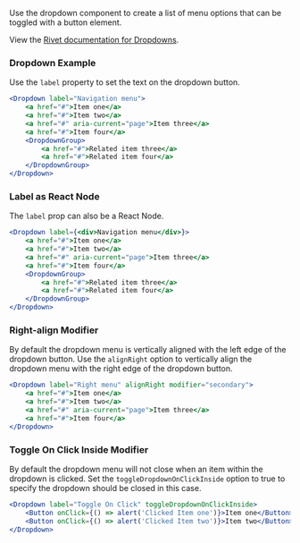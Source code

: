 Use the dropdown component to create a list of menu options that can be toggled with a button element.

View the [Rivet documentation for Dropdowns](https://rivet.iu.edu/components/dropdown/).

### Dropdown Example

Use the `label` property to set the text on the dropdown button.

<!-- prettier-ignore-start -->
```jsx
<Dropdown label="Navigation menu">
    <a href="#">Item one</a>
    <a href="#">Item two</a>
    <a href="#" aria-current="page">Item three</a>
    <a href="#">Item four</a>
    <DropdownGroup>
        <a href="#">Related item three</a>
        <a href="#">Related item four</a>
    </DropdownGroup>
</Dropdown>
```
<!-- prettier-ignore-end -->

### Label as React Node

The `label` prop can also be a React Node.

<!-- prettier-ignore-start -->
```jsx
<Dropdown label={<div>Navigation menu</div>}>
    <a href="#">Item one</a>
    <a href="#">Item two</a>
    <a href="#" aria-current="page">Item three</a>
    <a href="#">Item four</a>
    <DropdownGroup>
        <a href="#">Related item three</a>
        <a href="#">Related item four</a>
    </DropdownGroup>
</Dropdown>
```
<!-- prettier-ignore-end -->

### Right-align Modifier

By default the dropdown menu is vertically aligned with the left edge of the dropdown button. Use the `alignRight` option to vertically align the dropdown menu with the right edge of the dropdown button.

<!-- prettier-ignore-start -->
```jsx
<Dropdown label="Right menu" alignRight modifier="secondary">
    <a href="#">Item one</a>
    <a href="#">Item two</a>
    <a href="#" aria-current="page">Item three</a>
    <a href="#">Item four</a>
</Dropdown>
```
<!-- prettier-ignore-end -->

### Toggle On Click Inside Modifier

By default the dropdown menu will not close when an item within the dropdown is clicked. Set the `toggleDropdownOnClickInside` option to true to specify the dropdown should be closed in this case.

<!-- prettier-ignore-start -->
```jsx
<Dropdown label="Toggle On Click" toggleDropdownOnClickInside>
    <Button onClick={() => alert('Clicked Item one')}>Item one</Button>
    <Button onClick={() => alert('Clicked Item two')}>Item two</Button>
</Dropdown>
```
<!-- prettier-ignore-end -->
